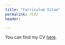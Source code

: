 ```yaml
---
title: "Curriculum Vitae"
permalink: /CV/
header:

---
```


You can find my CV [here](https://www.dropbox.com/s/mb25ws5u99e5o52/cv.pdf).








